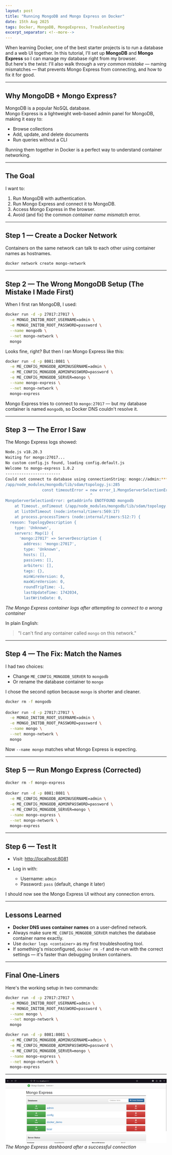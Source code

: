 ```yaml
---
layout: post
title: "Running MongoDB and Mongo Express on Docker"
date: 15th Aug 2025
tags: Docker, MongoDB, MongoExpress, Troubleshooting
excerpt_separator: <!--more-->
---
```


When learning Docker, one of the best starter projects is to run a database and a web UI together. In this tutorial, I'll set up **MongoDB** and **Mongo Express** so I can manage my database right from my browser.<!--more-->  
But here's the twist: I'll also walk through a *very common mistake* — naming mismatches — that prevents Mongo Express from connecting, and how to fix it for good.

---

## Why MongoDB + Mongo Express?
MongoDB is a popular NoSQL database.  
Mongo Express is a lightweight web-based admin panel for MongoDB, making it easy to:
- Browse collections
- Add, update, and delete documents
- Run queries without a CLI

Running them together in Docker is a perfect way to understand container networking.

---

## The Goal
I want to:
1. Run MongoDB with authentication.
2. Run Mongo Express and connect it to MongoDB.
3. Access Mongo Express in the browser.
4. Avoid (and fix) the common *container name mismatch* error.

---

## Step 1 — Create a Docker Network
Containers on the same network can talk to each other using container names as hostnames.

```bash
docker network create mongo-network
````

---

## Step 2 — The **Wrong** MongoDB Setup (The Mistake I Made First)

When I first ran MongoDB, I used:

```bash
docker run -d -p 27017:27017 \
  -e MONGO_INITDB_ROOT_USERNAME=admin \
  -e MONGO_INITDB_ROOT_PASSWORD=password \
  --name mongodb \
  --net mongo-network \
  mongo
```

Looks fine, right?
But then I ran Mongo Express like this:

```bash
docker run -d -p 8081:8081 \
  -e ME_CONFIG_MONGODB_ADMINUSERNAME=admin \
  -e ME_CONFIG_MONGODB_ADMINPASSWORD=password \
  -e ME_CONFIG_MONGODB_SERVER=mongo \
  --name mongo-express \
  --net mongo-network \
  mongo-express
```

Mongo Express tries to connect to `mongo:27017` — but my database container is named `mongodb`, so Docker DNS couldn't resolve it.

---

## Step 3 — The Error I Saw

The Mongo Express logs showed:
```bash
Node.js v18.20.3
Waiting for mongo:27017...
No custom config.js found, loading config.default.js
Welcome to mongo-express 1.0.2
------------------------
Could not connect to database using connectionString: mongo://admin:****@mongo:27017/"
/app/node_modules/mongodb/lib/sdam/topology.js:285
                const timeoutError = new error_1.MongoServerSelectionError(`Server selection timed out after ${serverSelectionTimeoutMS} ms`, this.description);
                                     ^
MongoServerSelectionError: getaddrinfo ENOTFOUND mongodb
    at Timeout._onTimeout (/app/node_modules/mongodb/lib/sdam/topology.js:285:38)
    at listOnTimeout (node:internal/timers:569:17)
    at process.processTimers (node:internal/timers:512:7) {
  reason: TopologyDescription {
    type: 'Unknown',
    servers: Map(1) {
      'mongo:27017' => ServerDescription {
        address: 'mongo:27017',
        type: 'Unknown',
        hosts: [],
        passives: [],
        arbiters: [],
        tags: {},
        minWireVersion: 0,
        maxWireVersion: 0,
        roundTripTime: -1,
        lastUpdateTime: 1742034,
        lastWriteDate: 0,
```
*The Mongo Express container logs after attempting to connect to a wrong container*

In plain English:

> "I can't find any container called `mongo` on this network."

---

## Step 4 — The Fix: Match the Names

I had two choices:

* Change `ME_CONFIG_MONGODB_SERVER` to `mongodb`
* Or rename the database container to `mongo`

I chose the second option because `mongo` is shorter and cleaner.

```bash
docker rm -f mongodb

docker run -d -p 27017:27017 \
  -e MONGO_INITDB_ROOT_USERNAME=admin \
  -e MONGO_INITDB_ROOT_PASSWORD=password \
  --name mongo \
  --net mongo-network \
  mongo
```

Now `--name mongo` matches what Mongo Express is expecting.

---

## Step 5 — Run Mongo Express (Corrected)

```bash
docker rm -f mongo-express

docker run -d -p 8081:8081 \
  -e ME_CONFIG_MONGODB_ADMINUSERNAME=admin \
  -e ME_CONFIG_MONGODB_ADMINPASSWORD=password \
  -e ME_CONFIG_MONGODB_SERVER=mongo \
  --name mongo-express \
  --net mongo-network \
  mongo-express
```

---

## Step 6 — Test It

* Visit: [http://localhost:8081](http://localhost:8081)
* Log in with:

  * Username: `admin`
  * Password: `pass` (default, change it later)

I should now see the Mongo Express UI without any connection errors.

---

## Lessons Learned

* **Docker DNS uses container names** on a user-defined network.
* Always make sure `ME_CONFIG_MONGODB_SERVER` matches the database container name exactly.
* Use `docker logs <container>` as my first troubleshooting tool.
* If something's misconfigured, `docker rm -f` and re-run with the correct settings — it's faster than debugging broken containers.

---

## Final One-Liners

Here's the working setup in two commands:

```bash
docker run -d -p 27017:27017 \
  -e MONGO_INITDB_ROOT_USERNAME=admin \
  -e MONGO_INITDB_ROOT_PASSWORD=password \
  --name mongo \
  --net mongo-network \
  mongo
```

```bash
docker run -d -p 8081:8081 \
  -e ME_CONFIG_MONGODB_ADMINUSERNAME=admin \
  -e ME_CONFIG_MONGODB_ADMINPASSWORD=password \
  -e ME_CONFIG_MONGODB_SERVER=mongo \
  --name mongo-express \
  --net mongo-network \
  mongo-express
```

---

![Mongo Express Dashboard](https://raw.githubusercontent.com/richiebthomas/blog/refs/heads/main/assets/images/Docker-Basics-15-08-2025/Screenshot%202025-08-15%20150510.png "Mongo Express Dashboard")
*The Mongo Express dashboard after a successful connection*



